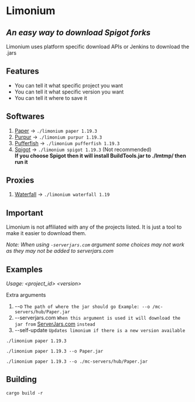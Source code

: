 # Limonium

## _An easy way to download Spigot forks_

Limonium uses platform specific download APIs or Jenkins to download the .jars

## Features

- You can tell it what specific project you want
- You can tell it what specific version you want
- You can tell it where to save it

## Softwares

1. [Paper](https://github.com/PaperMC/Paper) -> `./limonium paper 1.19.3`
2. [Purpur](https://github.com/PurpurMC/Purpur) -> `./limonium purpur 1.19.3`
3. [Pufferfish](https://github.com/pufferfish-gg/Pufferfish) -> `./limonium pufferfish 1.19.3`
6. [Spigot](https://hub.spigotmc.org/stash/projects/SPIGOT/repos/spigot/browse) -> `./limonium spigot 1.19.3` (Not recommended)\
__If you choose Spigot then it will install BuildTools.jar to ./lmtmp/ then run it__

## Proxies

1. [Waterfall](https://github.com/PaperMC/Waterfall) -> `./limonium waterfall 1.19`

## Important

Limonium is not affiliated with any of the projects listed. It is just a tool to make it easier to download them.

_Note: When using `-serverjars.com` argument some choices may not work as they may not be added to serverjars.com_

## Examples

*Usage: &lt;project_id&gt; &lt;version&gt;*

Extra arguments
1. --o `The path of where the jar should go Example: --o /mc-servers/hub/Paper.jar`
2. --serverjars.com `When this argument is used it will download the jar from` [ServerJars.com](https://serverjars.com/) `instead`
2. --self-update `Updates limonium if there is a new version available`

```
./limonium paper 1.19.3
```

```
./limonium paper 1.19.3 --o Paper.jar
```

```
./limonium paper 1.19.3 --o ./mc-servers/hub/Paper.jar
```

## Building

`cargo build -r`